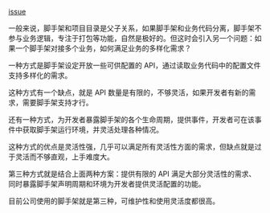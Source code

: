[issue](https://github.com/hoperyy/blog/issues/109)

一般来说，脚手架和项目目录是父子关系，如果脚手架和业务代码分离，脚手架不参与业务逻辑，专注于打包等功能，自然是极好的。但这时会引入另一个问题：如果一个脚手架对接多个业务，如何满足业务的多样化需求？

一种方式是脚手架设定开放一些可供配置的 API，通过读取业务代码中的配置文件支持多样化的需求。

这种方式有一个缺点，就是 API 数量是有限的，不够灵活，如果开发者有新的需求，需要脚手架支持才行。

还有一种方式，为开发者暴露脚手架的各个生命周期，提供事件，开发者可在该事件中获取脚手架运行环境，并灵活处理各种情况。

这种方式的优点是灵活性强，几乎可以满足所有灵活性方面的需求，但缺点就是过于灵活而不够直观，上手难度大。

第三种方式就是结合上面两种方案：提供有限的 API 满足大部分灵活性的需求、同时暴露脚手架声明周期和环境为开发者提供灵活配置的功能。

目前公司使用的脚手架就是第三种，可维护性和使用灵活度都很高。